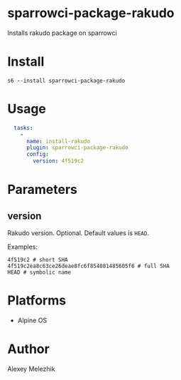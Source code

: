 # sparrowci-package-rakudo

Installs rakudo package on sparrowci

# Install

    s6 --install sparrowci-package-rakudo

# Usage

```yaml
  tasks:
    -
      name: install-rakudo
      plugin: sparrowci-package-rakudo
      config:
        version: 4f519c2
```

# Parameters

## version

Rakudo version. Optional. Default values is `HEAD`.

Examples:

```
4f519c2 # short SHA
4f519c2ea8c63ce26deae8fc6f854081485605f6 # full SHA
HEAD # symbolic name
```

# Platforms

* Alpine OS

# Author

Alexey Melezhik

